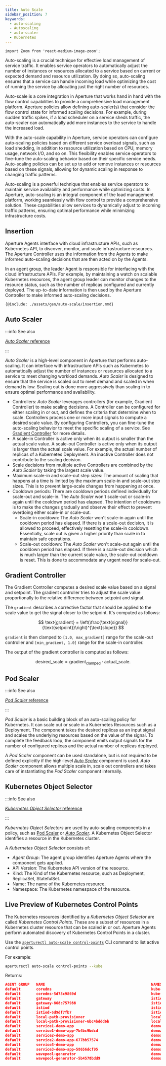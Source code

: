 ```yaml
---
title: Auto Scale
sidebar_position: 7
keywords:
  - auto-scaling
  - Autoscaling
  - auto-scaler
  - Kubernetes
---
```


```mdx-code-block
import Zoom from 'react-medium-image-zoom';
```

Auto-scaling is a crucial technique for effective load management of service
traffic. It enables service operators to automatically adjust the number of
instances or resources allocated to a service based on current or expected
demand and resource utilization. By doing so, auto-scaling ensures that a
service can handle incoming load while optimizing the cost of running the
service by allocating just the right number of resources.

Auto-scale is a core integration in Aperture that works hand in hand with the
flow control capabilities to provide a comprehensive load management platform.
Aperture policies allow defining auto-scaler(s) that consider the flow control
state for informed scaling decisions. For example, during sudden traffic spikes,
if a load scheduler on a service sheds traffic, the auto-scaler can
automatically add more instances to the service to handle the increased load.

With the auto-scale capability in Aperture, service operators can configure
auto-scaling policies based on different service overload signals, such as load
shedding, in addition to resource utilization based on CPU, memory usage,
network I/O, and so on. This flexibility enables service operators to fine-tune
the auto-scaling behavior based on their specific service needs. Auto-scaling
policies can be set up to add or remove instances or resources based on these
signals, allowing for dynamic scaling in response to changing traffic patterns.

Auto-scaling is a powerful technique that enables service operators to maintain
service availability and performance while optimizing costs. In Aperture,
auto-scaling is an integral component of the load management platform, working
seamlessly with flow control to provide a comprehensive solution. These
capabilities allow services to dynamically adjust to incoming traffic patterns,
ensuring optimal performance while minimizing infrastructure costs.

## Insertion

Aperture Agents interface with cloud infrastructure APIs, such as Kubernetes
API, to discover, monitor, and scale infrastructure resources. The Aperture
Controller uses the information from the Agents to make informed auto-scaling
decisions that are then acted on by the Agents.

In an agent group, the leader Agent is responsible for interfacing with the
cloud infrastructure APIs. For example, by maintaining a watch on scalable
Kubernetes resources, the agent group leader can monitor changes to the resource
status, such as the number of replicas configured and currently deployed. The
up-to-date information is then used by the Aperture Controller to make informed
auto-scaling decisions.

<Zoom>

```mermaid
{@include: ./assets/gen/auto-scale/insertion.mmd}
```

</Zoom>

## Auto Scaler

:::info See also

[_Auto Scaler_ reference](/reference/configuration/spec.md#auto-scaler)

:::

_Auto Scaler_ is a high-level component in Aperture that performs auto-scaling.
It can interface with infrastructure APIs such as Kubernetes to automatically
adjust the number of instances or resources allocated to a service to meet
changing workload demands. _Auto Scaler_ is designed to ensure that the service
is scaled out to meet demand and scaled in when demand is low. Scaling out is
done more aggressively than scaling in to ensure optimal performance and
availability.

- Controllers: _Auto Scaler_ leverages controllers (for example, Gradient
  Controller) to make scaling decisions. A Controller can be configured for
  either scaling in or out, and defines the criteria that determine when to
  scale. Controllers process one or more input signals to compute a desired
  scale value. By configuring Controllers, you can fine-tune the auto-scaling
  behavior to meet the specific scaling of a service. See
  [Gradient Controller](#gradient-controller) for more details.
- A scale-in Controller is active only when its output is smaller than the
  actual scale value. A scale-out Controller is active only when its output is
  larger than the actual scale value. For example, the actual number of replicas
  of a Kubernetes Deployment. An inactive Controller does not contribute to the
  scaling decision.
- Scale decisions from multiple active Controllers are combined by the _Auto
  Scaler_ by taking the largest scale value.
- Maximum scale-in and scale-out step sizes: The amount of scaling that happens
  at a time is limited by the maximum scale-in and scale-out step sizes. This is
  to prevent large-scale changes from happening at once.
- Cooldown periods: There are cooldown periods defined individually for
  scale-out and scale-in. The _Auto Scaler_ won't scale-out or scale-in again
  until the cooldown period has elapsed. The intention of cooldowns is to make
  the changes gradually and observe their effect to prevent overdoing either
  scale-in or scale-out.
  - Scale-in cooldown: The _Auto Scaler_ won't scale-in again until the cooldown
    period has elapsed. If there is a scale-out decision, it is allowed to
    proceed, effectively resetting the scale-in cooldown. Essentially, scale out
    is given a higher priority than scale in to maintain safe operations.
  - Scale-out cooldown: The _Auto Scaler_ won't scale-out again until the
    cooldown period has elapsed. If there is a scale-out decision which is much
    larger than the current scale value, the scale-out cooldown is reset. This
    is done to accommodate any urgent need for scale-out.

## Gradient Controller

The Gradient Controller computes a desired scale value based on a signal and
setpoint. The gradient controller tries to adjust the scale value proportionally
to the relative difference between setpoint and signal.

The `gradient` describes a corrective factor that should be applied to the scale
value to get the signal closer to the setpoint. It's computed as follows:

$$
\text{gradient} = \left(\frac{\text{signal}}{\text{setpoint}}\right)^{\text{slope}}
$$

`gradient` is then clamped to `[1.0, max_gradient]` range for the scale-out
controller and `[min_gradient, 1.0]` range for the scale-in controller.

The output of the gradient controller is computed as follows:

$$
\text{desired\_scale} = \text{gradient}_{\text{clamped}} \cdot \text{actual\_scale}.
$$

## Pod Scaler

:::info See also

[_Pod Scaler_ reference](/reference/configuration/spec.md#pod-scaler)

:::

_Pod Scaler_ is a basic building block of an auto-scaling policy for Kubernetes.
It can scale out or scale in a Kubernetes Resources such as a Deployment. The
component takes the desired replicas as an input signal and scales the
underlying resources based on the value of the signal. To complete the feedback
loop, the component emits output signals for the number of configured replicas
and the actual number of replicas deployed.

A _Pod Scaler_ component can be used standalone, but is not required to be
defined explicitly if the high-level [_Auto Scaler_](#auto-scaler) component is
used. _Auto Scaler_ component allows multiple scale in, scale out controllers
and takes care of instantiating the _Pod Scaler_ component internally.

## Kubernetes Object Selector

:::info See also

[_Kubernetes Object Selector_ reference](/reference/configuration/spec.md#kubernetes-object-selector)

:::

_Kubernetes Object Selectors_ are used by auto-scaling components in a policy,
such as [Pod Scaler](/reference/configuration/spec.md#pod-scaler) or
[_Auto Scaler_](/reference/configuration/spec.md#pod-scaler). A Kubernetes
Object Selector identifies a resource in the Kubernetes cluster.

A _Kubernetes Object Selector_ consists of:

- _Agent Group_: The agent group identifies Aperture Agents where the component
  gets applied.
- API Version: The Kubernetes API version of the resource.
- Kind: The Kind of the Kubernetes resource, such as Deployment, ReplicaSet,
  StatefulSet.
- Name: The name of the Kubernetes resource.
- Namespace: The Kubernetes namespace of the resource.

## Live Preview of Kubernetes Control Points

The Kubernetes resources identified by a _Kubernetes Object Selector_ are called
_Kubernetes Control Points_. These are a subset of resources in a Kubernetes
cluster resource that can be scaled in or out. Aperture Agents perform automated
discovery of Kubernetes Control Points in a cluster.

Use the
[`aperturectl auto-scale control-points`](/reference/aperture-cli/aperturectl/auto-scale/control-points/control-points.md)
CLI command to list active control points.

For example:

```sh
aperturectl auto-scale control-points --kube
```

Returns:

```json
AGENT GROUP   NAME                                                NAMESPACE             KIND
default       coredns                                             kube-system           Deployment
default       coredns-5d78c9869d                                  kube-system           ReplicaSet
default       gateway                                             istio-system          Deployment
default       gateway-868c757988                                  istio-system          ReplicaSet
default       istiod                                              istio-system          Deployment
default       istiod-6d9df7fb7                                    istio-system          ReplicaSet
default       local-path-provisioner                              local-path-storage    Deployment
default       local-path-provisioner-6bc4bddd6b                   local-path-storage    ReplicaSet
default       service1-demo-app                                   demoapp               Deployment
default       service1-demo-app-7b4bc9bdcd                        demoapp               ReplicaSet
default       service2-demo-app                                   demoapp               Deployment
default       service2-demo-app-677bb57574                        demoapp               ReplicaSet
default       service3-demo-app                                   demoapp               Deployment
default       service3-demo-app-58656dcf95                        demoapp               ReplicaSet
default       wavepool-generator                                  demoapp               Deployment
default       wavepool-generator-5b4578bdd9                       demoapp               ReplicaSet
```
